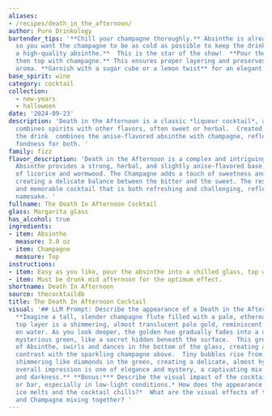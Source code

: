 ```yaml
---
aliases:
- /recipes/death_in_the_afternoon/
author: Pure Drinkology
bartender_tips: '**Chill your champagne thoroughly.** Absinthe is already chilled,
  so you want the champagne to be as cold as possible to keep the drink refreshing.  **Use
  a high-quality absinthe.**  This is the star of the show!  **Pour the absinthe first,
  then top with champagne.** This ensures proper layering and preserves the absinthe''s
  aroma. **Garnish with a sugar cube or a lemon twist** for an elegant touch. '
base_spirit: wine
category: cocktail
collection:
  - new-years
  - halloween
date: '2024-09-23'
description: 'Death in the Afternoon is a classic *liqueur cocktail*, a category that
  combines spirits with other flavors, often sweet or herbal.  Created by Ernest Hemingway,
  the drink  combines the anise-flavored absinthe with champagne, reflecting Hemingway''s
  fondness for both. '
family: fizz
flavor_description: 'Death in the Afternoon is a complex and intriguing cocktail.  The
  Absinthe provides a strong, herbal, and slightly anise-flavored base, with notes
  of licorice and wormwood. The Champagne adds a touch of sweetness and effervescence,
  creating a delicate balance between the bitter and the sweet. The result is a unique
  and memorable cocktail that is both refreshing and challenging, reflecting its literary
  namesake. '
fullname: The Death In Afternoon Cocktail
glass: Margarita glass
has_alcohol: true
ingredients:
- item: Absinthe
  measure: 3.0 oz
- item: Champagne
  measure: Top
instructions:
- item: Easy as you like, pour the absinthe into a chilled glass, top with champagne.
- item: Must be drunk mid afternoon for the optimum effect.
shortname: Death In Afternoon
source: thecocktaildb
title: The Death In Afternoon Cocktail
visual: '## LLM Prompt: Describe the appearance of a Death in the Afternoon cocktail.
  **Imagine a tall, slender champagne flute filled with a pale, ethereal liquid. The
  top layer is a shimmering, almost translucent pale gold, reminiscent of moonlight
  on water. As you look deeper, the golden hue gradually fades into a deeper, more
  mysterious green, like a secret hidden beneath the surface.  This green, the color
  of Absinthe, swirls and dances in the bottom of the glass, creating an alluring
  contrast with the sparkling champagne above.  Tiny bubbles rise from the depths,
  shimmering like diamonds in the green, creating a delicate, almost hypnotic effect.  The
  overall impression is one of elegance and mystery, a captivating mix of lightness
  and darkness.** **Bonus:*** Describe the visual impact of the cocktail on the table
  or bar, especially in low-light conditions.* How does the appearance change as the
  ice melts and the cocktail chills?*  What are the visual effects of the Absinthe
  and Champagne mixing together? '
---
```




